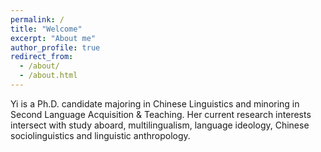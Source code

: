 ```yaml
---
permalink: /
title: "Welcome"
excerpt: "About me"
author_profile: true
redirect_from: 
  - /about/
  - /about.html
---
```


Yi is a Ph.D. candidate majoring in Chinese Linguistics and minoring in Second Language Acquisition & Teaching. Her current research interests intersect with study aboard, multilingualism, language ideology, Chinese sociolinguistics and linguistic anthropology. 
